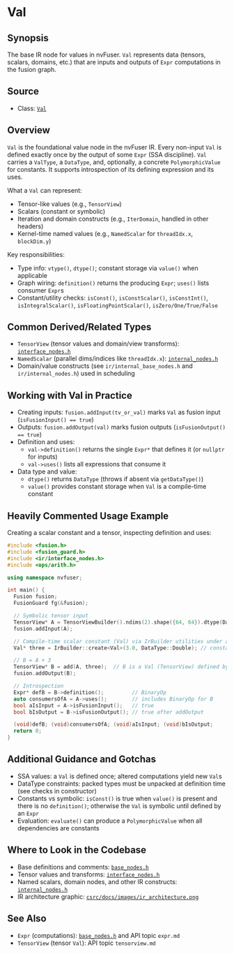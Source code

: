 # Val

## Synopsis
The base IR node for values in nvFuser. `Val` represents data (tensors, scalars, domains, etc.) that are inputs and outputs of `Expr` computations in the fusion graph.

## Source
- Class: [`Val`](../../../csrc/ir/base_nodes.h#L224)

## Overview
`Val` is the foundational value node in the nvFuser IR. Every non-input `Val` is defined exactly once by the output of some `Expr` (SSA discipline). `Val` carries a `ValType`, a `DataType`, and, optionally, a concrete `PolymorphicValue` for constants. It supports introspection of its defining expression and its uses.

What a `Val` can represent:
- Tensor-like values (e.g., `TensorView`)
- Scalars (constant or symbolic)
- Iteration and domain constructs (e.g., `IterDomain`, handled in other headers)
- Kernel-time named values (e.g., `NamedScalar` for `threadIdx.x`, `blockDim.y`)

Key responsibilities:
- Type info: `vtype()`, `dtype()`; constant storage via `value()` when applicable
- Graph wiring: `definition()` returns the producing `Expr`; `uses()` lists consumer `Expr`s
- Constant/utility checks: `isConst()`, `isConstScalar()`, `isConstInt()`, `isIntegralScalar()`, `isFloatingPointScalar()`, `isZero/One/True/False`

## Common Derived/Related Types
- `TensorView` (tensor values and domain/view transforms): [`interface_nodes.h`](../../../csrc/ir/interface_nodes.h)
- `NamedScalar` (parallel dims/indices like `threadIdx.x`): [`internal_nodes.h`](../../../csrc/ir/internal_nodes.h#L1983)
- Domain/value constructs (see `ir/internal_base_nodes.h` and `ir/internal_nodes.h`) used in scheduling

## Working with Val in Practice
- Creating inputs: `fusion.addInput(tv_or_val)` marks `Val` as fusion input (`isFusionInput() == true`)
- Outputs: `fusion.addOutput(val)` marks fusion outputs (`isFusionOutput() == true`)
- Definition and uses:
  - `val->definition()` returns the single `Expr*` that defines it (or `nullptr` for inputs)
  - `val->uses()` lists all expressions that consume it
- Data type and value:
  - `dtype()` returns `DataType` (throws if absent via `getDataType()`)
  - `value()` provides constant storage when `Val` is a compile-time constant

## Heavily Commented Usage Example
Creating a scalar constant and a tensor, inspecting definition and uses:

```cpp
#include <fusion.h>
#include <fusion_guard.h>
#include <ir/interface_nodes.h>
#include <ops/arith.h>

using namespace nvfuser;

int main() {
  Fusion fusion;
  FusionGuard fg(&fusion);

  // Symbolic tensor input
  TensorView* A = TensorViewBuilder().ndims(2).shape({64, 64}).dtype(DataType::Float).contiguity(true).build();
  fusion.addInput(A);

  // Compile-time scalar constant (Val) via IrBuilder utilities under arith ops
  Val* three = IrBuilder::create<Val>(3.0, DataType::Double); // constant scalar Val

  // B = A + 3
  TensorView* B = add(A, three);  // B is a Val (TensorView) defined by a BinaryOp Expr
  fusion.addOutput(B);

  // Introspection
  Expr* defB = B->definition();         // BinaryOp
  auto consumersOfA = A->uses();        // includes BinaryOp for B
  bool aIsInput = A->isFusionInput();   // true
  bool bIsOutput = B->isFusionOutput(); // true after addOutput

  (void)defB; (void)consumersOfA; (void)aIsInput; (void)bIsOutput;
  return 0;
}
```

## Additional Guidance and Gotchas
- SSA values: a `Val` is defined once; altered computations yield new `Val`s
- DataType constraints: packed types must be unpacked at definition time (see checks in constructor)
- Constants vs symbolic: `isConst()` is true when `value()` is present and there is no `definition()`; otherwise the `Val` is symbolic until defined by an `Expr`
- Evaluation: `evaluate()` can produce a `PolymorphicValue` when all dependencies are constants

## Where to Look in the Codebase
- Base definitions and comments: [`base_nodes.h`](../../../csrc/ir/base_nodes.h#L193)
- Tensor values and transforms: [`interface_nodes.h`](../../../csrc/ir/interface_nodes.h)
- Named scalars, domain nodes, and other IR constructs: [`internal_nodes.h`](../../../csrc/ir/internal_nodes.h)
- IR architecture graphic: [`csrc/docs/images/ir_architecture.png`](../../../csrc/docs/images/ir_architecture.png)

## See Also
- `Expr` (computations): [`base_nodes.h`](../../../csrc/ir/base_nodes.h#L466) and API topic `expr.md`
- `TensorView` (tensor `Val`): API topic `tensorview.md`
